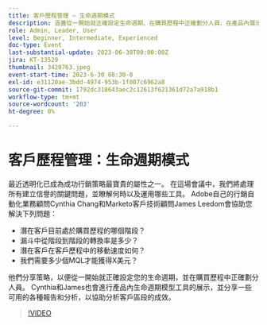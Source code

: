 ```yaml
---
title: 客戶歷程管理 — 生命週期模式
description: 涵蓋從一開始就正確設定生命週期、在購買歷程中正確劃分人員、在產品內展示生命週期模型工具，以及各種有助於分析客戶區段成效的報告和分析。
role: Admin, Leader, User
level: Beginner, Intermediate, Experienced
doc-type: Event
last-substantial-update: 2023-06-30T00:00:00Z
jira: KT-13529
thumbnail: 3420763.jpeg
event-start-time: 2023-6-30 08:30-8
exl-id: e31120ae-3bdd-4974-953b-1f007c6962a8
source-git-commit: 1792dc318643aec2c12613f621361d72a7a918b1
workflow-type: tm+mt
source-wordcount: '203'
ht-degree: 0%

---
```


# 客戶歷程管理：生命週期模式

最近透明化已成為成功行銷策略最寶貴的屬性之一。 在這場會議中，我們將處理所有建立信譽的關鍵問題，並瞭解何時以及運用哪些工具。 Adobe自己的行銷自動化業務顧問Cynthia Chang和Marketo客戶技術顧問James Leedom會協助您解決下列問題：

* 潛在客戶目前處於購買歷程的哪個階段？
* 漏斗中從階段到階段的轉換率是多少？
* 潛在客戶在客戶歷程中的移動速度如何？
* 我們需要多少個MQL才能獲得X美元？

他們分享策略，以便從一開始就正確設定您的生命週期，並在購買歷程中正確劃分人員。 Cynthia和James也會進行產品內生命週期模型工具的展示，並分享一些可用的各種報告和分析，以協助分析客戶區段的成效。

>[!VIDEO](https://video.tv.adobe.com/v/3420763/?learn=on)
